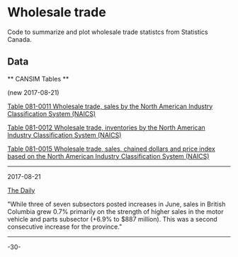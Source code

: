# Wholesale trade

Code to summarize and plot wholesale trade statistcs from Statistics Canada.

## Data

** CANSIM Tables **

(new 2017-08-21)

[Table 081-0011 Wholesale trade, sales by the North American Industry Classification System (NAICS)](http://www5.statcan.gc.ca/cansim/a26?lang=eng&retrLang=eng&id=0810011&&pattern=&stByVal=1&p1=1&p2=31&tabMode=dataTable&csid=)

[Table 081-0012 Wholesale trade, inventories by the North American Industry Classification System (NAICS)](http://www5.statcan.gc.ca/cansim/a26?lang=eng&retrLang=eng&id=0810012&&pattern=&stByVal=1&p1=1&p2=31&tabMode=dataTable&csid=)


[Table 081-0015 Wholesale trade, sales, chained dollars and price index based on the North American Industry Classification System (NAICS)](http://www5.statcan.gc.ca/cansim/a26?lang=eng&retrLang=eng&id=0810015&&pattern=&stByVal=1&p1=1&p2=31&tabMode=dataTable&csid=)


---


2017-08-21

[The Daily](http://www.statcan.gc.ca/daily-quotidien/170821/dq170821a-eng.htm?HPA=1)

"While three of seven subsectors posted increases in June, sales in British Columbia grew 0.7% primarily on the strength of higher sales in the motor vehicle and parts subsector (+6.9% to $887 million). This was a second consecutive increase for the province."


---



-30-
